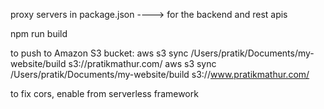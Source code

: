 proxy servers in package.json ----> for the backend and rest apis

npm run build

to push to Amazon S3 bucket:
aws s3 sync /Users/pratik/Documents/my-website/build s3://pratikmathur.com/
aws s3 sync /Users/pratik/Documents/my-website/build s3://www.pratikmathur.com/



to fix cors,
enable from serverless framework